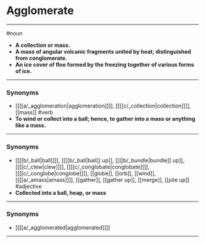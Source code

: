 # Agglomerate
---
#noun
- **A collection or mass.**
- **A mass of angular volcanic fragments united by heat; distinguished from conglomerate.**
- **An ice cover of floe formed by the freezing together of various forms of ice.**
---
### Synonyms
- [[[[a/_agglomeration|agglomeration]]]], [[[[c/_collection|collection]]]], [[mass]]
#verb
- **To wind or collect into a ball; hence, to gather into a mass or anything like a mass.**
---
### Synonyms
- [[[[b/_ball|ball]]]], [[[[b/_ball|ball]] up]], [[[[b/_bundle|bundle]] up]], [[[[c/_clew|clew]]]], [[[[c/_conglobate|conglobate]]]], [[[[c/_conglobe|conglobe]]]], [[globe]], [[orb]], [[wind]], [[[[a/_amass|amass]]]], [[gather]], [[gather up]], [[merge]], [[pile up]]
#adjective
- **Collected into a ball, heap, or mass**
---
### Synonyms
- [[[[a/_agglomerated|agglomerated]]]]
---
